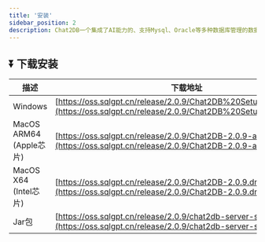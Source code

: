 ```yaml
---
title: '安装'
sidebar_position: 2
description: Chat2DB一个集成了AI能力的、支持Mysql、Oracle等多种数据库管理的数据库客户端工具
---
```


## ⏬ 下载安装
| 描述                   | 下载地址                                                                                                                               |
|-----------------------|------------------------------------------------------------------------------------------------------------------------------------|
| Windows               | [https://oss.sqlgpt.cn/release/2.0.9/Chat2DB%20Setup%202.0.9.exe](https://oss.sqlgpt.cn/release/2.0.9/Chat2DB%20Setup%202.0.9.exe) |
| MacOS ARM64 (Apple芯片) | [https://oss.sqlgpt.cn/release/2.0.9/Chat2DB-2.0.9-arm64.dmg](https://oss.sqlgpt.cn/release/2.0.9/Chat2DB-2.0.9-arm64.dmg)         |
| MacOS X64 (Intel芯片)   | [https://oss.sqlgpt.cn/release/2.0.9/Chat2DB-2.0.9.dmg](https://oss.sqlgpt.cn/release/2.0.9/Chat2DB-2.0.9.dmg)                     |
| Jar包                  | [https://oss.sqlgpt.cn/release/2.0.9/chat2db-server-start.zip](https://oss.sqlgpt.cn/release/2.0.9/chat2db-server-start.zip)       |

